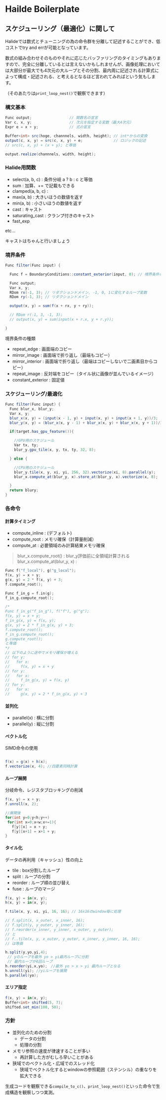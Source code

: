 # Hailde Boilerplate

## スケジューリング（最適化）に関して

Halideでは数式とチューニングの為の命令群を分離して記述することができ、低コストでtry and errが可能となっています。

数式の組み合わせそのものやそれに応じたバッファリングのタイミングもありますので、完全に分離しているとは言えないかもしれませんが、画像処理においては大部分が最大でも4次元の大ループとその分割、最内周に記述される計算式によって構成・記述される、と考えるとなるほど言われてみればという気もします。

（そのあたりは```print_loop_nest()```で観察できます）

### 構文基本

```cs
Func output;                 // 関数名の宣言
Var c, x, y;                 // 次元を指定する変数（最大4次元）
Expr e = x + y;              // 式の宣言

Buffer<int> src(hoge, channnels, width, height); // int*からの変換
output(c, x, y) = src(c, x, y) + e;              // ロジックの記述
// src(c, x, y) + (x + y); と等価     

output.realize(channnels, width, height);
```

### Halide用関数

- select(a, b, c) : 条件分岐 a ? b : c と等価
- sum : 加算、+= で記載もできる
- clamped(a, b, c) :
- max(a, b) : 大きいほうの数値を返す
- min(a, b) : 小さいほうの数値を返す
- cast<T> : キャスト
- saturating_cast : クランプ付きのキャスト
- fast_exp

etc...

キャストはちゃんと行いましょう

### 境界条件

```cs
Func filter(Func input) {

  Func f = BoundaryConditions::constant_exterior(input, 0); // 境界条件の指定

  Func output;
  Var x, y;
  RDom rx(-1, 3); // リダクションドメイン, -1, 0, 1に変化するループ変数
  RDom ry(-1, 3); // リダクションドメイン

  output(x, y) = sum(f(x + rx, y + ry));

  // RDom r(-1, 3, -1, 3);
  // output(x, y) = sum(input(x + r.x, y + r.y));

}
```

境界条件の種類

- repeat_edge : 画面端のコピー
- mirror_image : 画面端で折り返し（最端もコピー）
- mirror_interior : 画面端で折り返し（最端はコピーしないで二画素目からコピー）
- repeat_image : 反対端をコピー（タイル状に画像が並んでいるイメージ）
- constant_exterior : 固定値

### スケジューリング/最適化

```cs
Func filter(Func input) {
  Func blur_x, blur_y;
  Var x, y;
  blur_x(x, y) = (input(x - 1, y) + input(x, y) + input(x + 1, y))/3;
  blur_y(x, y) = (blur_x(x, y - 1) + blur_x(x, y) + blur_x(x, y + 1))/3;

  if(target.has_gpu_feature()){

    //GPU用のスケジュール
    Var tx, ty;
    blur_y.gpu_tile(x, y, tx, ty, 32, 8);

  } else {

    //CPU用のスケジュール
    blur_y.tile(x, y, xi, yi, 256, 32).vectorize(xi, 8).parallel(y);
    blur_x.compute_at(blur_y, x).store_at(blur_y, x).vectorize(x, 8);  

  }
  return blury;
}
```

### 各命令

#### 計算タイミング

- compute_inline : (デフォルト)
- compute_root : メモリ確保（計算量削減）
- compute_at : 必要領域のみ計算結果メモリ確保

> blur_x.compute_root() : blur_y評価前に全領域計算される  
> blur_x.compute_at(blur_y, x) :

```cpp
Func f("f_local"), g("g_local");
f(x, y) = x + y;
g(x, y) = 2 * f(x, y) + 3;
f.compute_root();

Func f_in_g = f.in(g);
f_in_g.compute_root();

/*
Func f_in_g("f_in_g"), f("f"), g("g");
f(x, y) = x + y;
f_in_g(x, y) = f(x, y);
g(x, y) = 2 * f_in_g(x, y) + 3;
f.compute_root();
f_in_g.compute_root();
g.compute_root();
と等価
*/
// 以下のように途中でメモリ確保が増える
// for y:
//   for x:
//     f(x, y) = x + y
// for y:
//   for x:
//     f_in_g(x, y) = f(x, y)
// for y:
//   for x:
//     g(x, y) = 2 * f_in_g(x, y) + 3
```

#### 並列化

- parallel(x) : 横に分割
- parallel(y) : 縦に分割

#### ベクトル化

SIMD命令の使用

```cs

f(x) = g(x) + h(x);
f.vectorize(x, 4); //四要素同時計算

 ```

#### ループ展開

分岐命令、レジスタブロッキングの削減

```cs
f(x, y) = x + y;
f.unroll(x, 2);

//展開後
for(int y=0;y<h;y++)
 for(int x=0;x<w;x+=1){
   f[y][x] = x + y;
   f[y][x+1] = x+1 + y;
}
```

#### タイル化

データの再利用（キャッシュ）性の向上

- tile : box分割したループ
- split : ループの分割
- reorder : ループ順の並び替え
- fuse : ループのマージ

```cs
f(x, y) = in(x, y);
h(x, y) = in(x, y);

f.tile(x, y, xi, yi, 16, 16); // 16x16のwindow毎に処理

// f.split(x, x_outer, x_inner, 16);
// f.split(y, y_outer, y_inner, 16);
// f.reorder(x_inner, y_inner, x_outer, y_outer);
// と
// f..tile(x, y, x_outer, y_outer, x_inner, y_inner, 16, 16);
// は等価

h.split(y,yo,yi,4);
 // yのループを最外 yo > yi最内ループに分割
 // 最内ループが4回ループ
h.reorder(yi,x,yo);　//最外 yo > x > yi 最内ループとなる
h.unroll(yi); //yiループを展開
h.parallel(yo);
```

#### エリア指定

```cs
f(x, y) = in(x, y);
Buffer<int> shifted(5, 7);
shifted.set_min(100, 50);
```

### 方針

- 並列化のための分割
  - データの分割
  - 処理の分割
- メモリ参照の速度が律速することが多い
  - 再計算した方がむしろ早いことがある
- 狭域でのベクトル化・広域でのスレッド化
  - 狭域でベクトル化するとwindowの参照範囲（ステンシル）の重なりを拡大できる

生成コードを観察できる```compile_to_c()```、```print_loop_nest()```といった命令で生成構造を観察しつつ実測。
